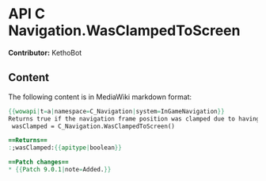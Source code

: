 # API C Navigation.WasClampedToScreen

**Contributor:** KethoBot

## Content

The following content is in MediaWiki markdown format:

```mediawiki
{{wowapi|t=a|namespace=C_Navigation|system=InGameNavigation}}
Returns true if the navigation frame position was clamped due to having been located off-screen. This can indicate that the player may not be facing towards the tracked location.
 wasClamped = C_Navigation.WasClampedToScreen()

==Returns==
:;wasClamped:{{apitype|boolean}}

==Patch changes==
* {{Patch 9.0.1|note=Added.}}
```